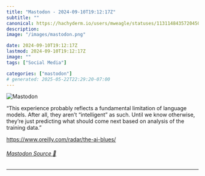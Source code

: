 ```yaml
---
title: "Mastodon - 2024-09-10T19:12:17Z"
subtitle: ""
canonical: https://hachyderm.io/users/mweagle/statuses/113114843572045082
description:
image: "/images/mastodon.png"

date: 2024-09-10T19:12:17Z
lastmod: 2024-09-10T19:12:17Z
image: ""
tags: ["Social Media"]

categories: ["mastodon"]
# generated: 2025-05-22T22:29:20-07:00
---
```

![Mastodon](/images/mastodon.png)

<p>“This experience probably reflects a fundamental limitation of language models. After all, they aren’t “intelligent” as such. Until we know otherwise, they’re just predicting what should come next based on analysis of the training data.”</p><p><a href="https://www.oreilly.com/radar/the-ai-blues/" target="_blank" rel="nofollow noopener noreferrer" translate="no"><span class="invisible">https://www.</span><span class="ellipsis">oreilly.com/radar/the-ai-blues</span><span class="invisible">/</span></a></p>


###### [Mastodon Source 🐘](https://hachyderm.io/@mweagle/113114843572045082)

___
